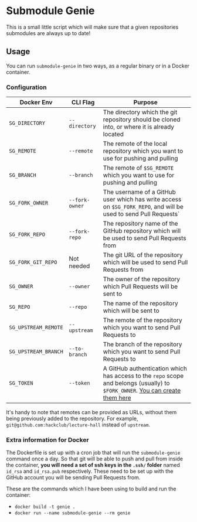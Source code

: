 # Submodule Genie

This is a small little script which will make sure that a given repositories
submodules are always up to date!

## Usage

You can run `submodule-genie` in two ways, as a regular binary or in a Docker
container.

### Configuration

| Docker Env | CLI Flag | Purpose |
|------------|----------|---------|
| `SG_DIRECTORY` | `--directory`   | The directory which the git repository should be cloned into, or where it is already located |
| `SG_REMOTE` | `--remote`  | The remote of the local repository which you want to use for pushing and pulling |
| `SG_BRANCH` | `--branch`  | The remote of `$SG_REMOTE` which you want to use for pushing and pulling |
| `SG_FORK_OWNER` | `--fork-owner`  | The username of a GitHub user which has write access on `$SG_FORK_REPO`, and will be used to send Pull Requests` |
| `SG_FORK_REPO` | `--fork-repo`  | The repository name of the GitHub repository which will be used to send Pull Requests from |
| `SG_FORK_GIT_REPO` | Not needed  | The git URL of the repository which will be used to send Pull Requests from |
| `SG_OWNER` | `--owner` | The owner of the repository which Pull Requests will be sent to |
| `SG_REPO` | `--repo` | The name of the repository which will be sent to |
| `SG_UPSTREAM_REMOTE` | `--upstream` | The remote of the repository which you want to send Pull Requests to |
| `SG_UPSTREAM_BRANCH` | `--to-branch` | The branch of the repository which you want to send Pull Requests to |
| `SG_TOKEN` | `--token` | A GitHub authentication which has access to the `repo` scope and belongs (usually) to `$FORK_OWNER`. [You can create them here](https://github.com/settings/tokens) |

It's handy to note that remotes can be provided as URLs, without them being previously added to the repository. For example, `git@github.com:hackclub/lecture-hall` instead of `upstream`.

### Extra information for Docker

The Dockerfile is set up with a cron job that will run the `submodule-genie`
command once a day. So that git will be able to push and pull from inside the
container, **you will need a set of ssh keys in the `.ssh/` folder** named `id_rsa`
and `id_rsa.pub` respectively. These need to be set up with the GitHub account
you will be sending Pull Requests from.

These are the commands which I have been using to build and run the container:

- `docker build -t genie .`
- `docker run --name submodule-genie --rm genie`
